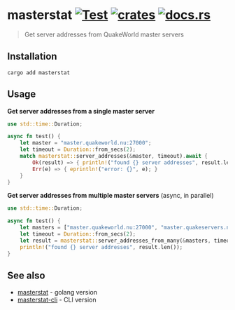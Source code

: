 # masterstat [![Test](https://github.com/quakeworld/masterstat/actions/workflows/test.yml/badge.svg?branch=main)](https://github.com/quakeworld/masterstat/actions/workflows/test.yml) [![crates](https://img.shields.io/crates/v/masterstat)](https://crates.io/crates/masterstat) [![docs.rs](https://img.shields.io/docsrs/masterstat)](https://docs.rs/masterstat/)

> Get server addresses from QuakeWorld master servers

## Installation

```shell
cargo add masterstat
```

## Usage

**Get server addresses from a single master server**

```rust
use std::time::Duration;

async fn test() {
    let master = "master.quakeworld.nu:27000";
    let timeout = Duration::from_secs(2);
    match masterstat::server_addresses(&master, timeout).await {
        Ok(result) => { println!("found {} server addresses", result.len()) },
        Err(e) => { eprintln!("error: {}", e); }
    }
}
```

**Get server addresses from multiple master servers** (async, in parallel)

```rust
use std::time::Duration;

async fn test() {
    let masters = ["master.quakeworld.nu:27000", "master.quakeservers.net:27000"];
    let timeout = Duration::from_secs(2);
    let result = masterstat::server_addresses_from_many(&masters, timeout).await;
    println!("found {} server addresses", result.len());
}
```

## See also

* [masterstat](https://github.com/vikpe/masterstat) - golang version
* [masterstat-cli](https://github.com/vikpe/masterstat-cli) - CLI version
